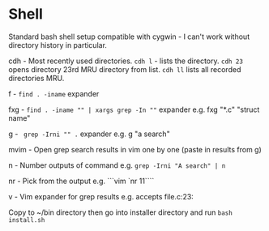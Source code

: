 Shell
=====

Standard bash shell setup compatible with cygwin - I can't work without directory history in particular.

cdh - Most recently used directories. ```cdh l``` - lists the directory. ```cdh 23``` opens directory 23rd MRU directory from list. ```cdh ll``` lists all recorded directories MRU.

f - ```find . -iname``` expander

fxg - ```find . -iname "" | xargs grep -In ""``` expander e.g. fxg "\*.c" "struct name"

g - ``` grep -Irni "" .``` expander e.g. g "a search"

mvim - Open grep search results in vim one by one (paste in results from g)

n - Number outputs of command e.g. ```grep -Irni "A search" | n```

nr - Pick from the output e.g. ```vim \`nr 11\````

v - Vim expander for grep results e.g. accepts file.c:23:

Copy to ~/bin directory then go into installer directory and run ```bash install.sh```
